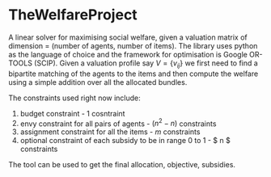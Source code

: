 # TheWelfareProject
A linear solver for maximising social welfare, given a valuation matrix of dimension = (number of agents, number of items). The library uses python as the language of choice and the framework for optimisation is Google OR-TOOLS (SCIP).
Given a valuation profile say $V = \{v_{ij}\}$ we first need to find a bipartite matching of the agents to the items and then compute the welfare using a simple addition over all the allocated bundles. 

The constraints used right now include: 
1. budget constraint - 1 cosntraint 
2. envy constraint for all pairs of agents - $(n^{2} - n)$ constraints
3. assignment constraint for all the items - $m$ constraints
4. optional constraint of each subsidy to be in range 0 to 1 - $ n $ constraints 


The tool can be used to get the final allocation, objective, subsidies. 
